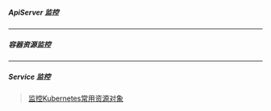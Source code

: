 ##### ApiServer 监控

---

##### 容器资源监控

----

##### Service 监控



> [监控Kubernetes常用资源对象]([https://www.qikqiak.com/k8s-book/docs/55.%E7%9B%91%E6%8E%A7Kubernetes%E5%B8%B8%E7%94%A8%E8%B5%84%E6%BA%90%E5%AF%B9%E8%B1%A1.html](https://www.qikqiak.com/k8s-book/docs/55.监控Kubernetes常用资源对象.html))
